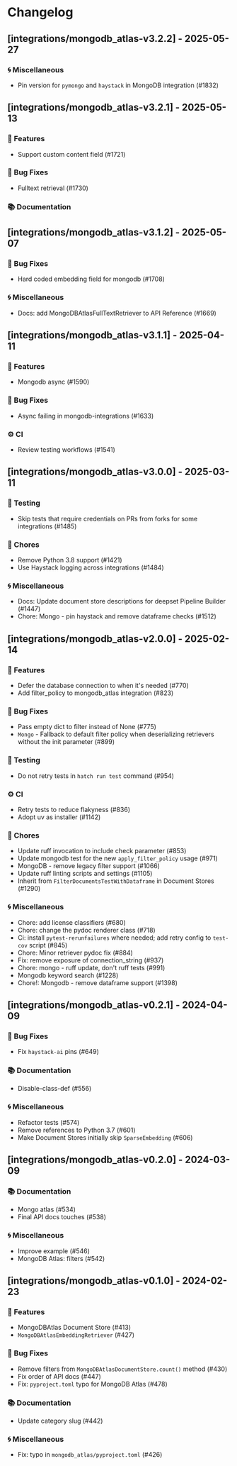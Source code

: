 # Changelog

## [integrations/mongodb_atlas-v3.2.2] - 2025-05-27

### 🌀 Miscellaneous

- Pin version for `pymongo` and `haystack` in MongoDB integration (#1832)

## [integrations/mongodb_atlas-v3.2.1] - 2025-05-13

### 🚀 Features

- Support custom content field (#1721)

### 🐛 Bug Fixes

- Fulltext retrieval (#1730)

### 📚 Documentation


## [integrations/mongodb_atlas-v3.1.2] - 2025-05-07

### 🐛 Bug Fixes

- Hard coded embedding field for mongodb (#1708)


### 🌀 Miscellaneous

- Docs: add MongoDBAtlasFullTextRetriever to API Reference (#1669)

## [integrations/mongodb_atlas-v3.1.1] - 2025-04-11

### 🚀 Features

- Mongodb async (#1590)

### 🐛 Bug Fixes

- Async failing in mongodb-integrations (#1633)


### ⚙️ CI

- Review testing workflows (#1541)

## [integrations/mongodb_atlas-v3.0.0] - 2025-03-11


### 🧪 Testing

- Skip tests that require credentials on PRs from forks for some integrations (#1485)

### 🧹 Chores

- Remove Python 3.8 support (#1421)
- Use Haystack logging across integrations (#1484)

### 🌀 Miscellaneous

- Docs: Update document store descriptions for deepset Pipeline Builder (#1447)
- Chore: Mongo - pin haystack and remove dataframe checks (#1512)

## [integrations/mongodb_atlas-v2.0.0] - 2025-02-14

### 🚀 Features

- Defer the database connection to when it's needed (#770)
- Add filter_policy to mongodb_atlas integration (#823)

### 🐛 Bug Fixes

- Pass empty dict to filter instead of None (#775)
- `Mongo` - Fallback to default filter policy when deserializing retrievers without the init parameter (#899)


### 🧪 Testing

- Do not retry tests in `hatch run test` command (#954)

### ⚙️ CI

- Retry tests to reduce flakyness (#836)
- Adopt uv as installer (#1142)

### 🧹 Chores

- Update ruff invocation to include check parameter (#853)
- Update mongodb test for the new `apply_filter_policy` usage (#971)
- MongoDB - remove legacy filter support (#1066)
- Update ruff linting scripts and settings (#1105)
- Inherit from `FilterDocumentsTestWithDataframe` in Document Stores (#1290)

### 🌀 Miscellaneous

- Chore: add license classifiers (#680)
- Chore: change the pydoc renderer class (#718)
- Ci: install `pytest-rerunfailures` where needed; add retry config to `test-cov` script (#845)
- Chore: Minor retriever pydoc fix (#884)
- Fix: remove exposure of connection_string (#937)
- Chore: mongo - ruff update, don't ruff tests (#991)
- Mongodb keyword search (#1228)
- Chore!: Mongodb - remove dataframe support (#1398)

## [integrations/mongodb_atlas-v0.2.1] - 2024-04-09

### 🐛 Bug Fixes

- Fix `haystack-ai` pins (#649)

### 📚 Documentation

- Disable-class-def (#556)

### 🌀 Miscellaneous

- Refactor tests (#574)
- Remove references to Python 3.7 (#601)
- Make Document Stores initially skip `SparseEmbedding` (#606)

## [integrations/mongodb_atlas-v0.2.0] - 2024-03-09

### 📚 Documentation

- Mongo atlas (#534)
- Final API docs touches (#538)

### 🌀 Miscellaneous

- Improve example (#546)
- MongoDB Atlas: filters (#542)

## [integrations/mongodb_atlas-v0.1.0] - 2024-02-23

### 🚀 Features

- MongoDBAtlas Document Store (#413)
- `MongoDBAtlasEmbeddingRetriever` (#427)

### 🐛 Bug Fixes

- Remove filters from `MongoDBAtlasDocumentStore.count()` method (#430)
- Fix order of API docs (#447)
- Fix: `pyproject.toml` typo for MongoDB Atlas (#478)

### 📚 Documentation

- Update category slug (#442)

### 🌀 Miscellaneous

- Fix: typo in `mongodb_atlas/pyproject.toml` (#426)

<!-- generated by git-cliff -->

